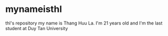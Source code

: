 # mynameisthl
thl's repository
my name is Thang Huu La. I'm 21 years old and I'm the last student at Duy Tan University
